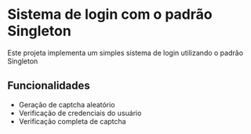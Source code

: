 # Sistema de login com o padrão Singleton

Este projeta implementa um simples sistema de login utilizando o padrão Singleton

## Funcionalidades
- Geração de captcha aleatório
- Verificação de credenciais do usuário
- Verificação completa de captcha